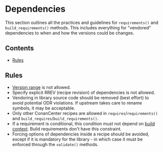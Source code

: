 # Dependencies

This section outlines all the practices and guidelines for `requirements()` and `build_requirements()` methods. This includes everything for "vendored" dependencies to
when and how the versions could be changes.

<!-- toc -->
## Contents

  * [Rules](#rules)<!-- endToc -->

## Rules

* [Version range](https://docs.conan.io/en/latest/versioning/version_ranges.html) is not allowed.
* Specify explicit RREV (recipe revision) of dependencies is not allowed.
* Vendoring in library source code should be removed (best effort) to avoid potential ODR violations. If upstream takes care to rename
  symbols, it may be acceptable.
* Only other ConanCenter recipes are allowed in `requires`/`requirements()` and `build_requires`/`build_requirements()`.
* If a requirement is conditional, this condition must not depend on [build context](https://docs.conan.io/en/1.35/devtools/build_requires.html#build-and-host-contexts). Build requirements don't have this constraint.
* Forcing options of dependencies inside a recipe should be avoided, except if it is mandatory for the library - in which case it must
  be enforced through the `validate()` methods.
